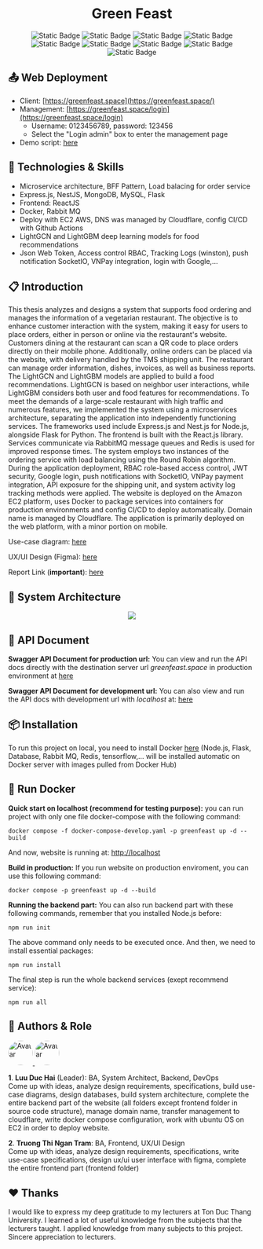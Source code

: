 <h1 align="center">Green Feast</h1>

<div align="center">

![Static Badge](https://img.shields.io/badge/Javascript-yellow)
![Static Badge](https://img.shields.io/badge/Typescript-blue)
![Static Badge](https://img.shields.io/badge/Backend-ExpressJS-darkgreen)
![Static Badge](https://img.shields.io/badge/Backend-NestJS-red)
![Static Badge](https://img.shields.io/badge/Backend-Flask-blue)
![Static Badge](https://img.shields.io/badge/Frontend-ReactJS-lightblue)
![Static Badge](https://img.shields.io/badge/Deploy-Docker-blue)
![Static Badge](https://img.shields.io/badge/Cache-Redis-red)
![Static Badge](https://img.shields.io/badge/Queue-RabbitMQ-orange)

</div>

## 📤 Web Deployment 
- Client: [https://greenfeast.space](https://greenfeast.space/)
- Management: [https://greenfeast.space/login](https://greenfeast.space/login) 
  - Username: 0123456789, password: 123456
  - Select the "Login admin" box to enter the management page
- Demo script: [here]()

## 📑 Technologies & Skills 
- Microservice architecture, BFF Pattern, Load balacing for order service
- Express.js, NestJS, MongoDB, MySQL, Flask
- Frontend: ReactJS
- Docker, Rabbit MQ
- Deploy with EC2 AWS, DNS was managed by Cloudflare, config CI/CD with Github Actions
- LightGCN and LightGBM deep learning models for food recommendations
- Json Web Token, Access control RBAC, Tracking Logs (winston), push notification SocketIO, VNPay integration, login with Google,...

## 📋 Introduction
This thesis analyzes and designs a system that supports food ordering and manages the information of a vegetarian restaurant. The objective is to enhance customer interaction with the system, making it easy for users to place orders, either in person or online via the restaurant's website. Customers dining at the restaurant can scan a QR code to place orders directly on their mobile phone. Additionally, online orders can be placed via the website, with delivery handled by the TMS shipping unit. The restaurant can manage order information, dishes, invoices, as well as business reports. The LightGCN and LightGBM models are applied to build a food recommendations. LightGCN is based on neighbor user interactions, while LightGBM considers both user and food features for recommendations. To meet the demands of a large-scale restaurant with high traffic and numerous features, we implemented the system using a microservices architecture, separating the application into independently functioning services. The frameworks used include Express.js and Nest.js for Node.js, alongside Flask for Python. The frontend is built with the React.js library. Services communicate via RabbitMQ message queues and Redis is used for improved response times. The system employs two instances of the ordering service with load balancing using the Round Robin algorithm. During the application deployment, RBAC role-based access control, JWT security, Google login, push notifications with SocketIO, VNPay payment integration, API exposure for the shipping unit, and system activity log tracking methods were applied. The website is deployed on the Amazon EC2 platform, uses Docker to package services into containers for production environments and config CI/CD to deploy automatically. Domain name is managed by Cloudflare. The application is primarily deployed on the web platform, with a minor portion on mobile.

Use-case diagram: [here]()

UX/UI Design (Figma): [here](https://s.net.vn/ztMs)

Report Link (**important**): [here]()

## 📖 System Architecture
<p align="center">
  <img src="https://res.cloudinary.com/dmjsmmt3h/image/upload/v1724347534/qwznxe1miwhydlbabcgf.png" />
</p>

## 📝 API Document 
**Swagger API Document for production url:** You can view and run the API docs directly with the destination server url *greenfeast.space* in production environment at [here](https://app.swaggerhub.com/apis-docs/HaiLuu/GreenFeast/1.0.0)

**Swagger API Document for development url:** You can also view and run the API docs with development url with *localhost* at: [here](https://petstore.swagger.io/?url=https://api.swaggerhub.com/apis/HaiLuu/GreenFeast/1.0.0)

## 📦 Installation 
To run this project on local, you need to install Docker [here](https://www.docker.com/) (Node.js, Flask, Database, Rabbit MQ, Redis, tensorflow,... will be installed automatic on Docker server with images pulled from Docker Hub)

## 💾 Run Docker 
**Quick start on localhost (recommend for testing purpose):** you can run project with only one file docker-compose with the following command:

```
docker compose -f docker-compose-develop.yaml -p greenfeast up -d --build
```

And now, website is running at: [http://localhost](http://localhost)

**Build in production:** If you run website on production enviroment, you can use this following command:

```
docker compose -p greenfeast up -d --build
```

**Running the backend part:** You can also run backend part with these following commands, remember that you installed Node.js before:

```
npm run init
```

The above command only needs to be executed once. And then, we need to install essential packages:

```
npm run install
```

The final step is run the whole backend services (exept recommend service):

```
npm run all
```

## 👥 Authors & Role
<div style="display:inline-block">
  <a href="https://github.com/duc-hai">
    <img src="https://github.com/duc-hai.png" style="border-radius: 50%;" alt="Avatar" width="50" height="50">
  </a>
  <a href="https://github.com/ngtram56">
    <img src="https://github.com/ngtram56.png" style="border-radius: 50%;" alt="Avatar" width="50" height="50">
  </a>
</div>

**1**. **Luu Duc Hai** (Leader): BA, System Architect, Backend, DevOps </br>
Come up with ideas, analyze design requirements, specifications, build use-case diagrams, design databases, build system architecture, complete the entire backend part of the website (all folders except frontend folder in source code structure), manage domain name, transfer management to cloudflare, write docker compose configuration, work with ubuntu OS on EC2 in order to deploy website.

**2**. **Truong Thi Ngan Tram**: BA, Frontend, UX/UI Design </br>
Come up with ideas, analyze design requirements, specifications, write use-case specifications, design ux/ui user interface with figma, complete the entire frontend part (frontend folder)

## ❤️ Thanks 
I would like to express my deep gratitude to my lecturers at Ton Duc Thang University. I learned a lot of useful knowledge from the subjects that the lecturers taught. I applied knowledge from many subjects to this project. Sincere appreciation to lecturers.